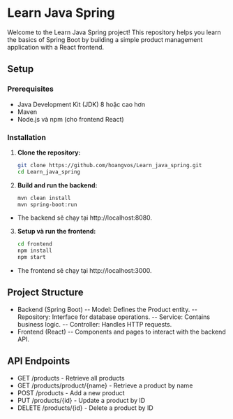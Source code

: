 # Learn Java Spring

Welcome to the Learn Java Spring project! This repository helps you learn the basics of Spring Boot by building a simple product management application with a React frontend.

## Setup

### Prerequisites

- Java Development Kit (JDK) 8 hoặc cao hơn
- Maven
- Node.js và npm (cho frontend React)

### Installation

1. **Clone the repository:**

   ```bash
   git clone https://github.com/hoangvos/Learn_java_spring.git
   cd Learn_java_spring
2. **Build and run the backend:**
   ```bash
   mvn clean install
   mvn spring-boot:run
- The backend sẽ chạy tại http://localhost:8080.

3. **Setup và run the frontend:**
   ```bash
   cd frontend
   npm install
   npm start
- The frontend sẽ chạy tại http://localhost:3000.

## Project Structure
- Backend (Spring Boot)
-- Model: Defines the Product entity.
-- Repository: Interface for database operations.
-- Service: Contains business logic.
-- Controller: Handles HTTP requests.
- Frontend (React)
-- Components and pages to interact with the backend API.
## API Endpoints
- GET /products - Retrieve all products
- GET /products/product/{name} - Retrieve a product by name
- POST /products - Add a new product
- PUT /products/{id} - Update a product by ID
- DELETE /products/{id} - Delete a product by ID

